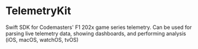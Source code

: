 # TelemetryKit

Swift SDK for Codemasters' F1 202x game series telemetry. Can be used for parsing live telemetry data, showing dashboards, and performing analysis (iOS, macOS, watchOS, tvOS)
